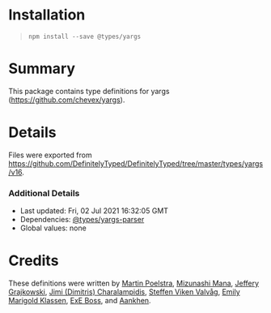 # Installation

> `npm install --save @types/yargs`

# Summary

This package contains type definitions for yargs (https://github.com/chevex/yargs).

# Details

Files were exported from https://github.com/DefinitelyTyped/DefinitelyTyped/tree/master/types/yargs/v16.

### Additional Details

- Last updated: Fri, 02 Jul 2021 16:32:05 GMT
- Dependencies: [@types/yargs-parser](https://npmjs.com/package/@types/yargs-parser)
- Global values: none

# Credits

These definitions were written by [Martin Poelstra](https://github.com/poelstra), [Mizunashi Mana](https://github.com/mizunashi-mana), [Jeffery Grajkowski](https://github.com/pushplay), [Jimi (Dimitris) Charalampidis](https://github.com/JimiC), [Steffen Viken Valvåg](https://github.com/steffenvv), [Emily Marigold Klassen](https://github.com/forivall), [ExE Boss](https://github.com/ExE-Boss), and [Aankhen](https://github.com/Aankhen).
